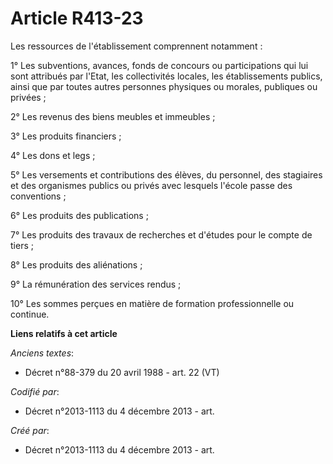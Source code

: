 # Article R413-23

Les ressources de l'établissement comprennent notamment :

1° Les subventions, avances, fonds de concours ou participations qui lui sont attribués par l'Etat, les collectivités
locales, les établissements publics, ainsi que par toutes autres personnes physiques ou morales, publiques ou privées ;

2° Les revenus des biens meubles et immeubles ;

3° Les produits financiers ;

4° Les dons et legs ;

5° Les versements et contributions des élèves, du personnel, des stagiaires et des organismes publics ou privés avec lesquels
l'école passe des conventions ;

6° Les produits des publications ;

7° Les produits des travaux de recherches et d'études pour le compte de tiers ;

8° Les produits des aliénations ;

9° La rémunération des services rendus ;

10° Les sommes perçues en matière de formation professionnelle ou continue.

**Liens relatifs à cet article**

_Anciens textes_:

  - Décret n°88-379 du 20 avril 1988 - art. 22 (VT)

_Codifié par_:

  - Décret n°2013-1113 du 4 décembre 2013 - art.

_Créé par_:

  - Décret n°2013-1113 du 4 décembre 2013 - art.
